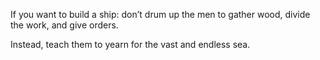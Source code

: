 If you want to build a ship: 
don’t drum up the men to gather wood, 
divide the work, 
and give orders. 

Instead, teach them to yearn for the vast and endless sea.
